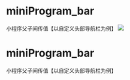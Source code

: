 # miniProgram_bar
小程序父子间传值【以自定义头部导航栏为例】
![](https://github.com/papaGit/miniProgram/raw/master/mdImg/first.png)

# miniProgram_bar
小程序父子间传值【以自定义头部导航栏为例】
